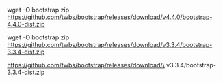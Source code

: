 
wget -O bootstrap.zip https://github.com/twbs/bootstrap/releases/download/v4.4.0/bootstrap-4.4.0-dist.zip

wget -O bootstrap.zip https://github.com/twbs/bootstrap/releases/download/v3.3.4/bootstrap-3.3.4-dist.zip

https://github.com/twbs/bootstrap/releases/download/\ v3.3.4/bootstrap-3.3.4-dist.zip
